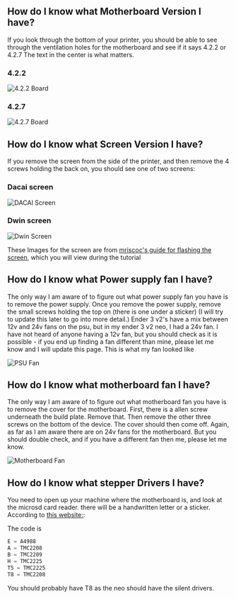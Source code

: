 ## How do I know what Motherboard Version I have?
If you look through the bottom of your printer, you should be able to see through the ventilation holes for the motherboard and see if it says 4.2.2 or 4.2.7 The text in the center is what matters.
### 4.2.2
![4.2.2 Board](https://github.com/conway220/Ender-3-V2-Neo-Setup/blob/main/Printer_Part_Images/Boards/4_2_2_board.png?raw=true)
### 4.2.7
![4.2.7 Board](https://github.com/conway220/Ender-3-V2-Neo-Setup/blob/main/Printer_Part_Images/Boards/4_2_7_board.jpg?raw=true)

## How do I know what Screen Version I have?
If you remove the screen from the side of the printer, and then remove the 4 screws holding the back on, you should see one of two screens:
### Dacai screen
![DACAI Screen](https://github.com/conway220/Ender-3-V2-Neo-Setup/blob/main/Printer_Part_Images/Screens/DACAI_display.jpg)
### Dwin screen
![Dwin Screen](https://github.com/conway220/Ender-3-V2-Neo-Setup/blob/main/Printer_Part_Images/Screens/dwin_display.jpg)

These Images for the screen are from [mriscoc's guide for flashing the screen](https://github.com/mriscoc/Ender3V2S1/tree/Ender3V2S1-Released/display%20assets), which you will view during the tutorial

## How do I know what Power supply fan I have?
The only way I am aware of to figure out what power supply fan you have is to remove the power supply. Once you remove the power supply, remove the small screws holding the top on (there is one under a sticker) (I will try to update this later to go into more detail.) Ender 3 v2's have a mix between 12v and 24v fans on the psu, but in my ender 3 v2 neo, I had a 24v fan. I have not heard of anyone having a 12v fan, but you should check as it is possible - if you end up finding a fan different than mine, please let me know and I will update this page. This is what my fan looked like

![PSU Fan](https://github.com/conway220/Ender-3-V2-Neo-Setup/blob/main/Printer_Part_Images/Fans/psu_fan_1.jpg?raw=true)

## How do I know what motherboard fan I have?
The only way I am aware of to figure out what motherboard fan you have is to remove the cover for the motherboard. First, there is a allen screw underneath the build plate. Remove that. Then remove the other three screws on the bottom of the device. The cover should then come off.
Again, as far as I am aware there are on 24v fans for the motherboard. But you should double check, and if you have a different fan then me, please let me know.

![Motherboard Fan](https://raw.githubusercontent.com/conway220/Ender-3-V2-Neo-Setup/main/Printer_Part_Images/Fans/motherboard_fan_1.webp)

## How do I know what stepper Drivers I have?
You need to open up your machine where the motherboard is, and look at the microsd card reader. there will be a handwritten letter or a sticker.
According to [this website:](https://printermods.co.uk/blogs/guides/creality-v4-2-2-v4-2-7-motherboard-stepper-driver-codes):

The code is 
~~~C = HR4988
E = A4988
A = TMC2208
B = TMC2209
H = TMC2225
T5 = TMC2225
T8 = TMC2208
~~~

You should probably have T8 as the neo should have the silent drivers.

